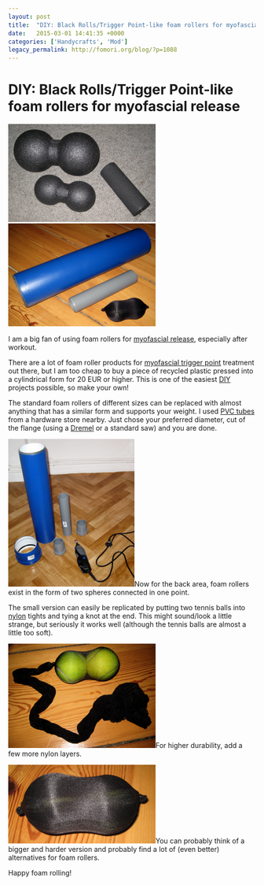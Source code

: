 ```yaml
---
layout: post
title:  "DIY: Black Rolls/Trigger Point-like foam rollers for myofascial release"
date:   2015-03-01 14:41:35 +0000
categories: ['Handycrafts', 'Mod']
legacy_permalink: http://fomori.org/blog/?p=1088
---
```



DIY: Black Rolls/Trigger Point-like foam rollers for myofascial release
=======================================================================

[![Black Rolls](/assets/2015-03-01-DIY__Black_Rolls_Trigger_Point_like_foam_rollers_for_myofascial_release/Cover-1-Black-Rolls-300x199.png)![Finished DIY version](/assets/2015-03-01-DIY__Black_Rolls_Trigger_Point_like_foam_rollers_for_myofascial_release/Cover-2-Finished-DIY-version-300x209.png)](http://fomori.org/blog/wp-content/uploads/2015/03/Cover-1-Black-Rolls.png)

I am a big fan of using foam rollers for [myofascial release](https://en.wikipedia.org/wiki/Myofascial_Release "en.wikipedia.org - myofascial release"), especially after workout.

There are a lot of foam roller products for [myofascial trigger point](https://en.wikipedia.org/wiki/Trigger_point "en.wikipedia.org - trigger point") treatment out there, but I am too cheap to buy a piece of recycled plastic pressed into a cylindrical form for 20 EUR or higher. This is one of the easiest [DIY](https://en.wikipedia.org/wiki/Do_it_yourself "en.wikipedia.org - Do it yourself") projects possible, so make your own! 

The standard foam rollers of different sizes can be replaced with almost anything that has a similar form and supports your weight. I used [PVC tubes](https://en.wikipedia.org/wiki/Polyvinyl_chloride#Pipes "en.wikipedia.org - Polyvinyl chloride - Pipes") from a hardware store nearby. Just chose your preferred diameter, cut of the flange (using a [Dremel](https://en.wikipedia.org/wiki/Dremel "en.wikipedia.org - Dremel") or a standard saw) and you are done.

[![Flange removed](/assets/2015-03-01-DIY__Black_Rolls_Trigger_Point_like_foam_rollers_for_myofascial_release/Flange-removed-257x300.png)](http://fomori.org/blog/wp-content/uploads/2015/03/Flange-removed.png)Now for the back area, foam rollers exist in the form of two spheres connected in one point.

The small version can easily be replicated by putting two tennis balls into [nylon](https://en.wikipedia.org/wiki/Nylon "en.wikipedia.org - nylon") tights and tying a knot at the end. This might sound/look a little strange, but seriously it works well (although the tennis balls are almost a little too soft).

[![Tennis balls in nylon tights](/assets/2015-03-01-DIY__Black_Rolls_Trigger_Point_like_foam_rollers_for_myofascial_release/Tennis-balls-in-nylon-tights-300x212.png)](http://fomori.org/blog/wp-content/uploads/2015/03/Tennis-balls-in-nylon-tights.png)For higher durability, add a few more nylon layers.

[![Tennis balls in nylon tights - more layers](/assets/2015-03-01-DIY__Black_Rolls_Trigger_Point_like_foam_rollers_for_myofascial_release/Tennis-balls-in-nylon-tights-more-layers-300x160.png)](http://fomori.org/blog/wp-content/uploads/2015/03/Tennis-balls-in-nylon-tights-more-layers.png)You can probably think of a bigger and harder version and probably find a lot of (even better) alternatives for foam rollers.

Happy foam rolling!

  

	